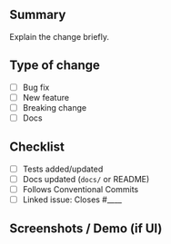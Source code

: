 ## Summary
Explain the change briefly.

## Type of change
- [ ] Bug fix
- [ ] New feature
- [ ] Breaking change
- [ ] Docs

## Checklist
- [ ] Tests added/updated
- [ ] Docs updated (`docs/` or README)
- [ ] Follows Conventional Commits
- [ ] Linked issue: Closes #____

## Screenshots / Demo (if UI)
